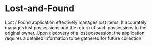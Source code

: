 # Lost-and-Found
Lost / Found application effectively manages lost items. It accurately manages lost possessions and the return of such possessions to the original owner. Upon discovery of a lost possession, the application requires a detailed information to be gathered for future collection
